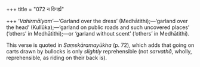 +++
title = "072 न विगर्ह्य"

+++
‘*Vahirmālyam*’—‘Garland over the dress’ (Medhātithi);—‘garland over the
head’ (Kullūka);—‘garland on public roads and such uncovered places’
(‘others’ in Medhātithi);—or ‘garland without scent’ (‘others’ in
Medhātithi).

This verse is quoted in *Saṃskāramayūkha* (p. 72), which adds that going
on carts drawn by bullocks is only *slightly* reprehensible (not
*sarvathā*, wholly, reprehensible, as riding on their back is).


